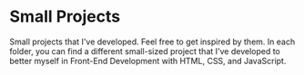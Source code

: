 # Small Projects
Small projects that I've developed. Feel free to get inspired by them.
In each folder, you can find a different small-sized project that I've developed to better myself in Front-End Development with HTML, CSS, and JavaScript.
